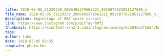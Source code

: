 ```yaml
---
title: 2018-05-05_31229339_2006485379563221_8926077621851127808_n
file_name: 2018-05-05_31229339_2006485379563221_8926077621851127808_n.jpg
description: Beginnings of 808 snare circuit
link: https://www.instagram.com/p/BiYTao-hMf2
thumbnail: https://scontent-arn2-1.cdninstagram.com/vp/ec604eb3f5d5476d61f552d42ddd7901/5CB930E5/t51.2885-15/sh0.08/e35/s640x640/31229339_2006485379563221_8926077621851127808_n.jpg?_nc_ht=scontent-arn2-1.cdninstagram.com&ig_cache_key=MTc3MjI1MTg0Njk1ODk1ODU4Mg%3D%3D.2
tags: 
author: luke
date: 2018-05-05 02:55
template: photo.hbs
---
```

